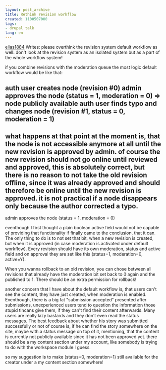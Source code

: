 ```yaml
---
layout: post_archive
title: Rethink revision workflow
created: 1100507000
tags:
- drupal talk
lang: en
---
```

<a href="http://drupal.org/user/10681">elias1884</a> Writes: please overthink the revision system default workflow as well. don't look at the revision system as an isolated system but as a part of the whole workflow system!<!--break-->

if you combine revisions with the moderation queue the most logic default workflow would be like that:

auth user creates node (revision #0)
admin approves the node (status = 1, moderation = 0)
=> node publicly available
auth user finds typo and changes node (revision #1, status = 0, moderation = 1)
-------
what happens at that point at the moment is, that the node is not accessible anymore at all until the new revision is approved by admin. of course the new revision should not go online until reviewed and approved, this is absolutely correct, but there is no reason to not take the old revision offline, since it was already approved and should therefore be online until the new revision is approved. it is not practical if a node disappears only because the author corrected a typo.
-------
admin approves the node (status = 1, moderation = 0)

eventhough I first thought a plain boolean active field would not be capable of providing that functionality if finally came to the conclusion, that it can. The only thing to do is to not set that bit, when a new revision is created, but when it is approved (in case moderation is activated under default workflow). Every revision should have its own moderation, status and active field and on approval they are set like this (status=1, moderation=0, active=Y).

When you wanna rollback to an old revision, you can chose between all revisions that already have the moderation bit set back to 0 again and the published to 1. There should be an extra permission for rollback!

another concern that I have about the default workflow is, that users can't see the content, they have just created, when moderation is enabled. Eventhough, there is a big fat "submission accepted" presented after submissions, unexperienced users tend to question the information those stupid tincans give them, if they can't find their content afterwards. Many users are really lazy bastards and they don't even read the status messages. The best feedback about whether his story was submitted successfully or not of course is, if he can find the story somewhere on the site, maybe with a status message on top of it, mentioning, that the content is currently not publicly available since it has not been approved yet. there should be a my content section under my account, like somebody is trying to do with the workspace module I guess.

so my suggestion is to make (status=0, moderation=1) still available for the creator under a my content section somewhere!
